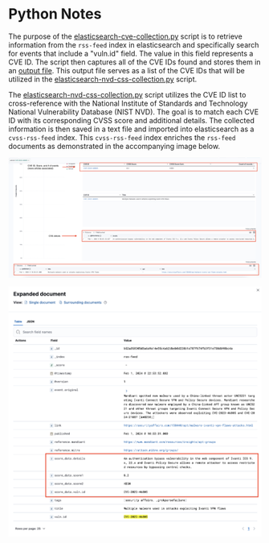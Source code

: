 # Python Notes
The purpose of the [elasticsearch-cve-collection.py](../zz-working-folder/logstash/python/elasticsearch-cve-collection.py) script is to retrieve information from the `rss-feed` index in elasticsearch and specifically search for events that include a "vuln.id" field. The value in this field represents a CVE ID. The script then captures all of the CVE IDs found and stores them in an [output file](../zz-working-folder/logstash/cvss/cve-list.txt.example). This output file serves as a list of the CVE IDs that will be utilized in the [elasticsearch-nvd-css-collection.py](../zz-working-folder/logstash/python/elasticsearch-nvd-css-collection.py) script.

The [elasticsearch-nvd-css-collection.py](../zz-working-folder/logstash/python/elasticsearch-nvd-css-collection.py) script utilizes the CVE ID list to cross-reference with the National Institute of Standards and Technology National Vulnerability Database (NIST NVD). The goal is to match each CVE ID with its corresponding CVSS score and additional details. The collected information is then saved in a text file and imported into elasticsearch as a `cvss-rss-feed` index. This `cvss-rss-feed` index enriches the `rss-feed` documents as demonstrated in the accompanying image below.

![image](../zz-working-folder/images/Screen%20Shot%202024-02-01%20at%206.17.25%20PM.png)

![image](../zz-working-folder/images/Screen%20Shot%202024-02-01%20at%206.23.18%20PM.png)
